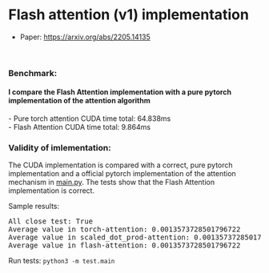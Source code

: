 # Flash attention (v1) implementation


- Paper: https://arxiv.org/abs/2205.14135 


<br>


### Benchmark:
<h4> I compare the Flash Attention implementation with a pure pytorch implementation of the attention algorithm </h4>
- Pure torch attention CUDA time total: 64.838ms
<br>
- Flash Attention CUDA time total: 9.864ms

<br>

### Validity of imlementation:
The CUDA implementation is compared with a correct, pure pytorch implementation and a official pytorch implementation of the attention mechanism in [main.py](test/main.py). The tests show that the Flash Attention implementation is correct.

Sample results:
<pre>
All close test: True
Average value in torch-attention: 0.0013573728501796722
Average value in scaled_dot_prod-attention: 0.0013573728501796722
Average value in flash-attention: 0.0013573728501796722
</pre>

Run tests: ```python3 -m test.main```